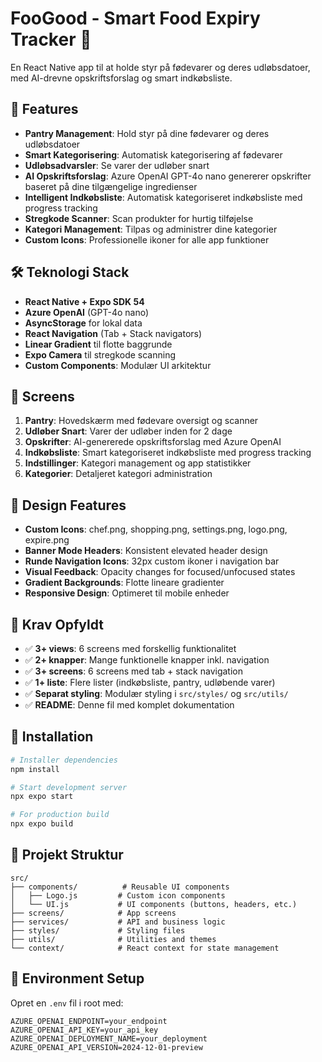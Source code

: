 # FooGood - Smart Food Expiry Tracker 🥚

En React Native app til at holde styr på fødevarer og deres udløbsdatoer, med AI-drevne opskriftsforslag og smart indkøbsliste.

## 📱 Features

- **Pantry Management**: Hold styr på dine fødevarer og deres udløbsdatoer
- **Smart Kategorisering**: Automatisk kategorisering af fødevarer
- **Udløbsadvarsler**: Se varer der udløber snart
- **AI Opskriftsforslag**: Azure OpenAI GPT-4o nano genererer opskrifter baseret på dine tilgængelige ingredienser
- **Intelligent Indkøbsliste**: Automatisk kategoriseret indkøbsliste med progress tracking
- **Stregkode Scanner**: Scan produkter for hurtig tilføjelse
- **Kategori Management**: Tilpas og administrer dine kategorier
- **Custom Icons**: Professionelle ikoner for alle app funktioner

## 🛠 Teknologi Stack

- **React Native + Expo SDK 54**
- **Azure OpenAI** (GPT-4o nano)
- **AsyncStorage** for lokal data
- **React Navigation** (Tab + Stack navigators)
- **Linear Gradient** til flotte baggrunde
- **Expo Camera** til stregkode scanning
- **Custom Components**: Modulær UI arkitektur

## 📱 Screens

1. **Pantry**: Hovedskærm med fødevare oversigt og scanner
2. **Udløber Snart**: Varer der udløber inden for 2 dage
3. **Opskrifter**: AI-genererede opskriftsforslag med Azure OpenAI
4. **Indkøbsliste**: Smart kategoriseret indkøbsliste med progress tracking
5. **Indstillinger**: Kategori management og app statistikker
6. **Kategorier**: Detaljeret kategori administration

## 🎨 Design Features

- **Custom Icons**: chef.png, shopping.png, settings.png, logo.png, expire.png
- **Banner Mode Headers**: Konsistent elevated header design
- **Runde Navigation Icons**: 32px custom ikoner i navigation bar
- **Visual Feedback**: Opacity changes for focused/unfocused states
- **Gradient Backgrounds**: Flotte lineare gradienter
- **Responsive Design**: Optimeret til mobile enheder

## 🎯 Krav Opfyldt

- ✅ **3+ views**: 6 screens med forskellig funktionalitet
- ✅ **2+ knapper**: Mange funktionelle knapper inkl. navigation
- ✅ **3+ screens**: 6 screens med tab + stack navigation
- ✅ **1+ liste**: Flere lister (indkøbsliste, pantry, udløbende varer)
- ✅ **Separat styling**: Modulær styling i `src/styles/` og `src/utils/`
- ✅ **README**: Denne fil med komplet dokumentation

## 🚀 Installation

```bash
# Installer dependencies
npm install

# Start development server
npx expo start

# For production build
npx expo build
```

## 📂 Projekt Struktur

```
src/
├── components/          # Reusable UI components
│   ├── Logo.js         # Custom icon components
│   └── UI.js           # UI components (buttons, headers, etc.)
├── screens/            # App screens
├── services/           # API and business logic
├── styles/             # Styling files
├── utils/              # Utilities and themes
└── context/            # React context for state management
```

## 🔑 Environment Setup

Opret en `.env` fil i root med:

```
AZURE_OPENAI_ENDPOINT=your_endpoint
AZURE_OPENAI_API_KEY=your_api_key
AZURE_OPENAI_DEPLOYMENT_NAME=your_deployment
AZURE_OPENAI_API_VERSION=2024-12-01-preview
```

